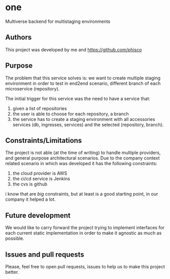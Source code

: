 # one

Multiverse backend for multistaging environments

## Authors

This project was developed by me and https://github.com/phisco

## Purpose

The problem that this service solves is: we want to create multiple staging environment in order to test in end2end scenario, different branch of each microservice (repository).

The initial trigger for this service was the need to have a service that:

1. given a list of repositories
2. the user is able to choose for each repository, a branch
3. the service has to create a staging environment with all accessories services (db, ingresses, services) and the selected (repository, branch).

## Constraints/Limitations

The project is not able (at the time of writing) to handle multiple providers, and general purpose architectural scenarios.
Due to the company context related scenario in which was developed it has the following constraints:

1. the cloud provider is AWS
2. the ci/cd service is Jenkins
3. the cvs is github

i know that are _big_ constraints, but at least is a good starting point, in our company it helped a lot.

## Future development

We would like to carry forward the project trying to implement interfaces for each current static implementation in order to make it agnostic as much as possible.

## Issues and pull requests

Please, feel free to open pull requests, issues to help us to make this project better.
